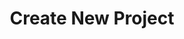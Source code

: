 ---
title: Create New Project
redirect_from:
 - /learn/docs/command-line-tools/create-new-project/
 - /learn/resources/command-line-tools/create-new-project/
redirect_to: http://lime.software/docs/command-line-tools/create-new-project/
---